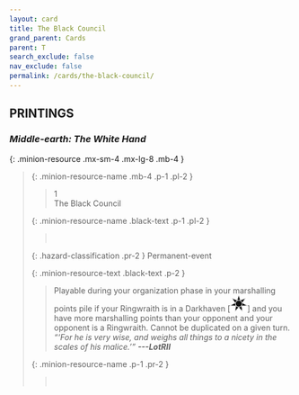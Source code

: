 ```yaml
---
layout: card
title: The Black Council
grand_parent: Cards
parent: T
search_exclude: false
nav_exclude: false
permalink: /cards/the-black-council/
---
```


## PRINTINGS


### _Middle-earth: The White Hand_

{: .minion-resource .mx-sm-4 .mx-lg-8 .mb-4 }
> {: .minion-resource-name .mb-4 .p-1 .pl-2 }
> > <div class="hazard-mp">1</div>
> > <div class="card-name">The Black Council</div>
>
> {: .minion-resource-name .black-text .p-1 .pl-2 }
> > &nbsp;
>
> {: .hazard-classification .pr-2 }
> Permanent-event
>
> {: .minion-resource-text .black-text .p-2 }
> > Playable during your organization phase in your marshalling points pile if your Ringwraith is in a Darkhaven \[![](/assets/images/dark-haven.svg)] and you have more marshalling points than your opponent and your opponent is a Ringwraith. Cannot be duplicated on a given turn. <br>_“‘For he is very wise, and weighs all things to a nicety in the scales of his malice.’”_ ***---&NoBreak;LotRII*** 
> 
> {: .minion-resource-name .p-1 .pr-2 }
> > <div class="card-shield"></div>
> > <div class="card-corruption-white">&nbsp;</div>
